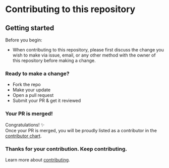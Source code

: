 
# Contributing to this repository

## Getting started

Before you begin:
- When contributing to this repository, please first discuss the change you wish to make via issue, email, or any other method with the owner of this repository before making a change.

### Ready to make a change?
- Fork the repo
- Make your update
- Open a pull request
- Submit your PR & get it reviewed

### Your PR is merged!
Congratulations! :sparkles:  
Once your PR is merged, you will be proudly listed as a contributor in the [contributor chart](https://github.com/BinaryBeast007/Competitive-Programming/graphs/contributors).

### Thanks for your contribution. Keep contributing.

Learn more about [contributing](https://github.com/github/docs/blob/main/CONTRIBUTING.md).
